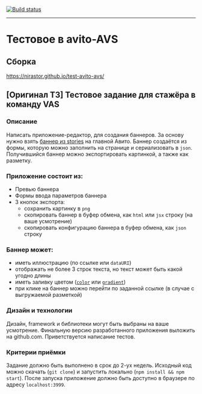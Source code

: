 [![Build status](https://ci.appveyor.com/api/projects/status/hc42fr9rrp9x8x13?svg=true)](https://ci.appveyor.com/project/nirastor/test-avito-avs)


***

# Тестовое в avito-AVS

## Сборка  
https://nirastor.github.io/test-avito-avs/

## [Оригинал ТЗ] Тестовое задание для стажёра в команду VAS

### Описание
Написать приложение-редактор, для создания баннеров. За основу нужно взять [баннер из stories](https://i.imgur.com/K3ituxT.png) на главной Авито.
Баннер создаётся из формы, которую можно заполнить на странице и сериализовать в `json`. Получившийся баннер можно экспортировать картинкой, а также как разметку.

### Приложение состоит из:
* Превью баннера
* Формы ввода параметров баннера
* 3 кнопок экспорта:
    * сохранить картинку в `png`
    * скопировать баннер в буфер обмена, как `html` или `jsx` строку (на ваше усмотрение)
    * скопировать конфигурацию баннера в буфер обмена, как `json` строку

### Баннер может:
* иметь иллюстрацию (по ссылке или `dataURI`)
* отображать не более 3 строк текста, но текст может быть какой угодно длины
* иметь заливку цветом ([`color`](https://developer.mozilla.org/ru/docs/Web/CSS/color_value) или [`gradient`](https://developer.mozilla.org/ru/docs/Web/CSS/gradient))
* при клике на баннер можно перейти по заданной ссылке (в случае с выгружаемой разметкой)

### Дизайн и технологии
Дизайн, framework и библиотеки могут быть выбраны на ваше усмотрение. Финальную версию разработанного приложения выложить на github.com. Приветствуется написание тестов.

### Критерии приёмки
Задание должно быть выполнено в срок до 2-ух недель. Исходный код можно скачать (`git clone`) и запустить локально (`npm install && npm start`).
После запуска приложение должно быть доступно в браузере по адресу `localhost:3999`.
